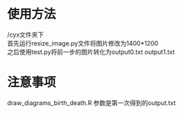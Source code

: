 # 使用方法
/cyx文件夹下  
首先运行resize_image.py文件将图片修改为1400*1200  
之后使用test.py将前一步的图片转化为output0.txt output1.txt 





# 注意事项
draw_diagrams_birth_death.R 参数是第一次得到的output.txt


